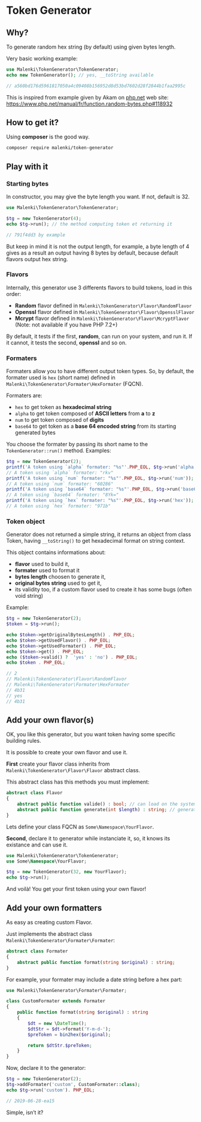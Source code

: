 # Token Generator

## Why?

To generate random hex string (by default) using given bytes length.

Very basic working example:

```php
use Malenki\TokenGenerator\TokenGenerator;
echo new TokenGenerator(); // yes, __toString available

// a560bd176d5961817050a4c09408b156952d8d53bd7602d28f2844b1faa2995c
```


This is inspired from example given by Akam on [php.net](https://www.php.net/) web site: <https://www.php.net/manual/fr/function.random-bytes.php#118932>

## How to get it?

Using __composer__ is the good way.

```sh
composer require malenki/token-generator
```

## Play with it

### Starting bytes

In constructor, you may give the byte length you want. If not, default is 32.

```php
use Malenki\TokenGenerator\TokenGenerator;

$tg = new TokenGenerator(4);
echo $tg->run(); // the method computing token et returning it

// 791f4dd3 by example
```

But keep in mind it is not the output length, for example, a byte length of 4 gives as a result an output having 8 bytes by default, because default flavors output hex string.

### Flavors

Internally, this generator use 3 differents flavors to build tokens, load in this order:

 - __Random__ flavor defined in `Malenki\TokenGenerator\Flavor\RandomFlavor`
 - __Openssl__ flavor defined in `Malenki\TokenGenerator\Flavor\OpensslFlavor`
 - __Mcrypt__ flavor defined in `Malenki\TokenGenerator\Flavor\McryptFlavor` (Note: not available if you have PHP 7.2+)

By default, it tests if the first, __random__, can run on your system, and run it. If it cannot, it tests the second, __openssl__ and so on.

### Formaters

Formaters allow you to have different output token types. So, by default, the formater used is `hex` (short name) defined in `Malenki\TokenGenerator\Formater\HexFormater` (FQCN).

Formaters are:

 - `hex` to get token as __hexadecimal string__
 - `alpha` to get token composed of __ASCII letters__ from __a__ to __z__
 - `num` to get token composed of __digits__
 - `base64` to get token as a __base 64 encoded string__ from its starting generated bytes

You choose the formater by passing its short name to the `TokenGenerator::run()` method. Examples:

```php
$tg = new TokenGenerator(2);
printf('A token using `alpha` formater: "%s"'.PHP_EOL, $tg->run('alpha'));
// A token using `alpha` formater: "rkv"
printf('A token using `num` formater: "%s"'.PHP_EOL, $tg->run('num'));
// A token using `num` formater: "60286"
printf('A token using `base64` formater: "%s"'.PHP_EOL, $tg->run('base64'));
// A token using `base64` formater: "8Yk="
printf('A token using `hex` formater: "%s"'.PHP_EOL, $tg->run('hex'));
// A token using `hex` formater: "971b"
```

### Token object

Generator does not returned a simple string, it returns an object from class Token, having `__toString()` to get hexadecimal format on string context.

This object contains informations about:

 - __flavor__ used to build it,
 - __formater__ used to format it
 - __bytes length__ choosen to generate it,
 - __original bytes string__ used to get it,
 - its validity too, if a custom flavor used to create it has some bugs (often void string)

 Example:

 ```php
 $tg = new TokenGenerator(2);
$token = $tg->run();

echo $token->getOriginalBytesLength() . PHP_EOL;
echo $token->getUsedFlavor() . PHP_EOL;
echo $token->getUsedFormater() . PHP_EOL;
echo $token->get() . PHP_EOL;
echo ($token->valid() ?  'yes' : 'no') . PHP_EOL;
echo $token . PHP_EOL;

// 2
// Malenki\TokenGenerator\Flavor\RandomFlavor
// Malenki\TokenGenerator\Formater\HexFormater
// 4b31
// yes
// 4b31
 ```



## Add your own flavor(s)

OK, you like this generator, but you want token having some specific building rules.

It is possible to create your own flavor and use it.

__First__ create your flavor class inherits from `Malenki\TokenGenerator\Flavor\Flavor` abstract class.

This abstract class has this methods you must implement:

```php
abstract class Flavor
{
    abstract public function valide() : bool; // can load on the system?
    abstract public function generate(int $length) : string; // generate the token
}
```

Lets define your class FQCN as `Some\Namespace\YourFlavor`.

__Second__, declare it to generator while instanciate it, so, it knows its existance and can use it.

```php
use Malenki\TokenGenerator\TokenGenerator;
use Some\Namespace\YourFlavor;

$tg = new TokenGenerator(32, new YourFlavor);
echo $tg->run();
```

And voilà! You get your first token using your own flavor!


## Add your own formatters

As easy as creating custom Flavor.

Just implements the abstract class `Malenki\TokenGenerator\Formater\Formater`:

```php
abstract class Formater
{
    abstract public function format(string $original) : string;
}
```

For example, your formater may include a date string before a hex part:

```php
use Malenki\TokenGenerator\Formater\Formater;

class CustomFormater extends Formater
{
    public function format(string $original) : string
    {
        $dt = new \DateTime();
        $dtStr = $dt->format('Y-m-d-');
        $preToken = bin2hex($original);

        return $dtStr.$preToken;
    }
}
```

Now, declare it to the generator:

```php
$tg = new TokenGenerator(2);
$tg->addFormater('custom', CustomFormater::class);
echo $tg->run('custom'). PHP_EOL;

// 2019-06-28-ea15
```

Simple, isn’t it?

